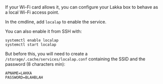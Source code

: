 If your Wi-Fi card allows it, you can configure your Lakka box to behave as a local Wi-Fi access point.

In the cmdline, add `localap` to enable the service.

You can also enable it from SSH with:

    systemctl enable localap
    systemctl start localap

But before this, you will need to create a `/storage/.cache/services/localap.conf` containing the SSID and the password (8 characters min):

    APNAME=LAKKA
    PASSWORD=BLAHBLAH